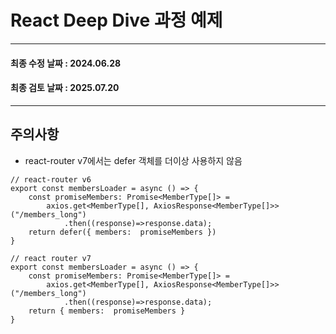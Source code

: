# React Deep Dive 과정 예제
---
#### 최종 수정 날짜 : 2024.06.28
#### 최종 검토 날짜 : 2025.07.20

---
## 주의사항
* react-router v7에서는 defer 객체를 더이상 사용하지 않음
~~~
// react-router v6
export const membersLoader = async () => {
    const promiseMembers: Promise<MemberType[]> = 
        axios.get<MemberType[], AxiosResponse<MemberType[]>>("/members_long")
            .then((response)=>response.data);
    return defer({ members:  promiseMembers })
}

// react router v7
export const membersLoader = async () => {
    const promiseMembers: Promise<MemberType[]> = 
        axios.get<MemberType[], AxiosResponse<MemberType[]>>("/members_long")
            .then((response)=>response.data);
    return { members:  promiseMembers }
}
~~~